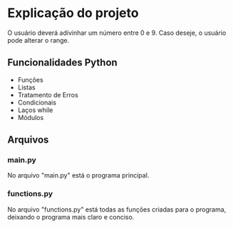 # Explicação do projeto
O usuário deverá adivinhar um número entre 0 e 9. Caso deseje, o usuário pode alterar o range.
## Funcionalidades Python
- Funções
- Listas
- Tratamento de Erros
- Condicionais
- Laços while
- Módulos 
## Arquivos
### main.py
No arquivo "main.py" está o programa principal.
### functions.py
No arquivo "functions.py" está todas as funções criadas para o programa, deixando o programa mais claro e conciso.